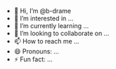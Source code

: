 - 👋 Hi, I’m @b-drame
- 👀 I’m interested in ...
- 🌱 I’m currently learning ...
- 💞️ I’m looking to collaborate on ...
- 📫 How to reach me ...
- 😄 Pronouns: ...
- ⚡ Fun fact: ...

<!---
b-drame/b-drame is a ✨ special ✨ repository because its `README.md` (this file) appears on your GitHub profile.
You can click the Preview link to take a look at your changes.
--->
